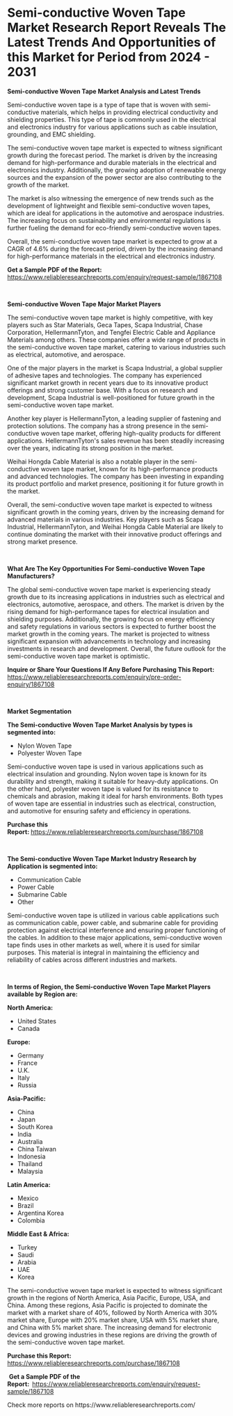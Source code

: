<p><h1>Semi-conductive Woven Tape Market Research Report Reveals The Latest Trends And Opportunities of this Market for Period from 2024 - 2031</h1></p><p><strong>Semi-conductive Woven Tape Market Analysis and Latest Trends</strong></p>
<p><p>Semi-conductive woven tape is a type of tape that is woven with semi-conductive materials, which helps in providing electrical conductivity and shielding properties. This type of tape is commonly used in the electrical and electronics industry for various applications such as cable insulation, grounding, and EMC shielding.</p><p>The semi-conductive woven tape market is expected to witness significant growth during the forecast period. The market is driven by the increasing demand for high-performance and durable materials in the electrical and electronics industry. Additionally, the growing adoption of renewable energy sources and the expansion of the power sector are also contributing to the growth of the market.</p><p>The market is also witnessing the emergence of new trends such as the development of lightweight and flexible semi-conductive woven tapes, which are ideal for applications in the automotive and aerospace industries. The increasing focus on sustainability and environmental regulations is further fueling the demand for eco-friendly semi-conductive woven tapes.</p><p>Overall, the semi-conductive woven tape market is expected to grow at a CAGR of 4.6% during the forecast period, driven by the increasing demand for high-performance materials in the electrical and electronics industry.</p></p>
<p><strong>Get a Sample PDF of the Report:&nbsp;</strong> <a href="https://www.reliableresearchreports.com/enquiry/request-sample/1867108">https://www.reliableresearchreports.com/enquiry/request-sample/1867108</a></p>
<p>&nbsp;</p>
<p><strong>Semi-conductive Woven Tape Major Market Players</strong></p>
<p><p>The semi-conductive woven tape market is highly competitive, with key players such as Star Materials, Geca Tapes, Scapa Industrial, Chase Corporation, HellermannTyton, and Tengfei Electric Cable and Appliance Materials among others. These companies offer a wide range of products in the semi-conductive woven tape market, catering to various industries such as electrical, automotive, and aerospace.</p><p>One of the major players in the market is Scapa Industrial, a global supplier of adhesive tapes and technologies. The company has experienced significant market growth in recent years due to its innovative product offerings and strong customer base. With a focus on research and development, Scapa Industrial is well-positioned for future growth in the semi-conductive woven tape market.</p><p>Another key player is HellermannTyton, a leading supplier of fastening and protection solutions. The company has a strong presence in the semi-conductive woven tape market, offering high-quality products for different applications. HellermannTyton's sales revenue has been steadily increasing over the years, indicating its strong position in the market.</p><p>Weihai Hongda Cable Material is also a notable player in the semi-conductive woven tape market, known for its high-performance products and advanced technologies. The company has been investing in expanding its product portfolio and market presence, positioning it for future growth in the market.</p><p>Overall, the semi-conductive woven tape market is expected to witness significant growth in the coming years, driven by the increasing demand for advanced materials in various industries. Key players such as Scapa Industrial, HellermannTyton, and Weihai Hongda Cable Material are likely to continue dominating the market with their innovative product offerings and strong market presence.</p></p>
<p>&nbsp;</p>
<p><strong>What Are The Key Opportunities For Semi-conductive Woven Tape Manufacturers?</strong></p>
<p><p>The global semi-conductive woven tape market is experiencing steady growth due to its increasing applications in industries such as electrical and electronics, automotive, aerospace, and others. The market is driven by the rising demand for high-performance tapes for electrical insulation and shielding purposes. Additionally, the growing focus on energy efficiency and safety regulations in various sectors is expected to further boost the market growth in the coming years. The market is projected to witness significant expansion with advancements in technology and increasing investments in research and development. Overall, the future outlook for the semi-conductive woven tape market is optimistic.</p></p>
<p><strong>Inquire or Share Your Questions If Any Before Purchasing This Report:</strong> <a href="https://www.reliableresearchreports.com/enquiry/pre-order-enquiry/1867108">https://www.reliableresearchreports.com/enquiry/pre-order-enquiry/1867108</a></p>
<p>&nbsp;</p>
<p><strong>Market Segmentation</strong></p>
<p><strong>The Semi-conductive Woven Tape Market Analysis by types is segmented into:</strong></p>
<p><ul><li>Nylon Woven Tape</li><li>Polyester Woven Tape</li></ul></p>
<p><p>Semi-conductive woven tape is used in various applications such as electrical insulation and grounding. Nylon woven tape is known for its durability and strength, making it suitable for heavy-duty applications. On the other hand, polyester woven tape is valued for its resistance to chemicals and abrasion, making it ideal for harsh environments. Both types of woven tape are essential in industries such as electrical, construction, and automotive for ensuring safety and efficiency in operations.</p></p>
<p><strong>Purchase this Report:&nbsp;</strong><a href="https://www.reliableresearchreports.com/purchase/1867108">https://www.reliableresearchreports.com/purchase/1867108</a></p>
<p>&nbsp;</p>
<p><strong>The Semi-conductive Woven Tape Market Industry Research by Application is segmented into:</strong></p>
<p><ul><li>Communication Cable</li><li>Power Cable</li><li>Submarine Cable</li><li>Other</li></ul></p>
<p><p>Semi-conductive woven tape is utilized in various cable applications such as communication cable, power cable, and submarine cable for providing protection against electrical interference and ensuring proper functioning of the cables. In addition to these major applications, semi-conductive woven tape finds uses in other markets as well, where it is used for similar purposes. This material is integral in maintaining the efficiency and reliability of cables across different industries and markets.</p></p>
<p>&nbsp;</p>
<p><strong>In terms of Region, the Semi-conductive Woven Tape Market Players available by Region are:</strong></p>
<p>
    <p> <strong> North America: </strong>
        <ul>
            <li>United States</li>
            <li>Canada</li>
        </ul>
        </p> 
    <p> <strong> Europe: </strong>
        <ul>
            <li>Germany</li>
            <li>France</li>
            <li>U.K.</li>
            <li>Italy</li>
            <li>Russia</li>
        </ul>
        </p> 
    <p> <strong> Asia-Pacific: </strong>
        <ul>
            <li>China</li>
            <li>Japan</li>
            <li>South Korea</li>
            <li>India</li>
            <li>Australia</li>
            <li>China Taiwan</li>
            <li>Indonesia</li>
            <li>Thailand</li>
            <li>Malaysia</li>
        </ul>
        </p> 
    <p> <strong> Latin America: </strong>
        <ul>
            <li>Mexico</li>
            <li>Brazil</li>
            <li>Argentina Korea</li>
            <li>Colombia</li>
        </ul>
        </p> 
    <p> <strong> Middle East & Africa: </strong>
        <ul>
            <li>Turkey</li>
            <li>Saudi</li>
            <li>Arabia</li>
            <li>UAE</li>
            <li>Korea</li>
        </ul>
    </p>
    </p>
<p><p>The semi-conductive woven tape market is expected to witness significant growth in the regions of North America, Asia Pacific, Europe, USA, and China. Among these regions, Asia Pacific is projected to dominate the market with a market share of 40%, followed by North America with 30% market share, Europe with 20% market share, USA with 5% market share, and China with 5% market share. The increasing demand for electronic devices and growing industries in these regions are driving the growth of the semi-conductive woven tape market.</p></p>
<p><strong>Purchase this Report: </strong><a href="https://www.reliableresearchreports.com/purchase/1867108">https://www.reliableresearchreports.com/purchase/1867108</a></p>
<p>&nbsp;<strong>Get a Sample PDF of the Report:&nbsp;&nbsp;</strong><a href="https://www.reliableresearchreports.com/enquiry/request-sample/1867108">https://www.reliableresearchreports.com/enquiry/request-sample/1867108</a></p>
<p><strong></strong></p>
<p>Check more reports on https://www.reliableresearchreports.com/</p>